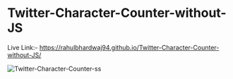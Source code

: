 # Twitter-Character-Counter-without-JS

Live Link:- https://rahulbhardwaj94.github.io/Twitter-Character-Counter-without-JS/


![Twitter-Character-Counter-ss](https://user-images.githubusercontent.com/46758022/157747049-d4e2dabe-91f6-44c3-946a-0328c56c3f91.png)

